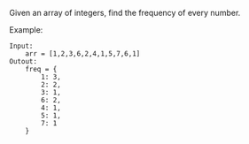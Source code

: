 Given an array of integers, find the frequency of every number.

Example:
```buildoutcfg
Input:
    arr = [1,2,3,6,2,4,1,5,7,6,1]
Outout:
    freq = {
        1: 3,
        2: 2,
        3: 1,
        6: 2,
        4: 1,
        5: 1,
        7: 1
    }
```